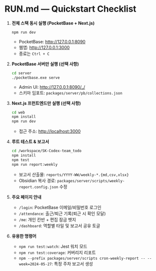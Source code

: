 # RUN.md — Quickstart Checklist

1. **전체 스택 동시 실행 (PocketBase + Next.js)**
   ```bash
   npm run dev
   ```
   - PocketBase: <http://127.0.0.1:8090>
   - 웹앱: <http://127.0.0.1:3000>
   - 종료는 `Ctrl + C`

2. **PocketBase 서버만 실행 (선택 사항)**
   ```bash
   cd server
   ./pocketbase.exe serve
   ```
   - Admin UI: <http://127.0.0.1:8090/_/>
   - 스키마 임포트: `packages/server/pb/collections.json`

3. **Next.js 프런트엔드만 실행 (선택 사항)**
   ```bash
   cd web
   npm install
   npm run dev
   ```
   - 접근 주소: <http://localhost:3000>

4. **루트 테스트 & 보고서**
   ```bash
   cd /workspace/SK-Codex-team_todo
   npm install
   npm test
   npm run report:weekly
   ```
   - 보고서 산출물: `reports/YYYY-WW/weekly-*.{md,csv,xlsx}`
   - Obsidian 복사 경로: `packages/server/scripts/weekly-report.config.json` 수정

5. **주요 페이지 안내**
   - `/login`: PocketBase 이메일/비밀번호 로그인
   - `/attendance`: 출근/퇴근 기록(퇴근 시 확인 모달)
   - `/me`: 개인 칸반 + 편집 잠금 뱃지
   - `/dashboard`: 역할별 타일 및 보고서 공유 토글

6. **유용한 명령어**
   - `npm run test:watch`: Jest 워치 모드
   - `npm run test:coverage`: 커버리지 리포트
   - `npm --prefix packages/server/scripts cron-weekly-report -- --week=2024-05-27`: 특정 주차 보고서 생성
